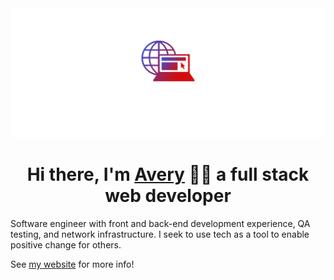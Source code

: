 <img src='cover.png'>

<h1 align="center">Hi there, I'm <a href='https://www.averymclaughlin.com'>Avery</a> 👋🏽 a full stack web developer</h1>


Software engineer with front and back-end development experience, QA testing, and network
infrastructure. I seek to use tech as a tool to enable positive change for others.

See [my website](https://www.averymclaughlin.com/) for more info!

<!--
**averymc-dev/averymc-dev** is a ✨ _special_ ✨ repository because its `README.md` (this file) appears on your GitHub profile.

Here are some ideas to get you started:

- 🔭 I’m currently working on ...
- 🌱 I’m currently learning ...
- 👯 I’m looking to collaborate on ...
- 🤔 I’m looking for help with ...
- 💬 Ask me about ...
- 📫 How to reach me: ...
- 😄 Pronouns: ...
- ⚡ Fun fact: ...
-->
